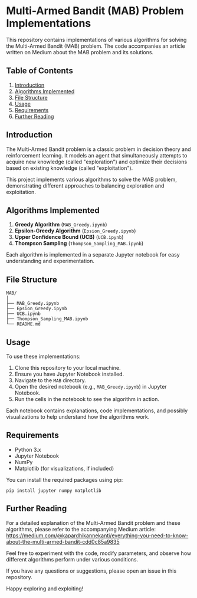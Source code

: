 # Multi-Armed Bandit (MAB) Problem Implementations

This repository contains implementations of various algorithms for solving the Multi-Armed Bandit (MAB) problem. The code accompanies an article written on Medium about the MAB problem and its solutions.

## Table of Contents

1. [Introduction](#introduction)
2. [Algorithms Implemented](#algorithms-implemented)
3. [File Structure](#file-structure)
4. [Usage](#usage)
5. [Requirements](#requirements)
6. [Further Reading](#further-reading)

## Introduction

The Multi-Armed Bandit problem is a classic problem in decision theory and reinforcement learning. It models an agent that simultaneously attempts to acquire new knowledge (called "exploration") and optimize their decisions based on existing knowledge (called "exploitation").

This project implements various algorithms to solve the MAB problem, demonstrating different approaches to balancing exploration and exploitation.

## Algorithms Implemented

1. **Greedy Algorithm** (`MAB_Greedy.ipynb`)
2. **Epsilon-Greedy Algorithm** (`Epsion_Greedy.ipynb`)
3. **Upper Confidence Bound (UCB)** (`UCB.ipynb`)
4. **Thompson Sampling** (`Thompson_Sampling_MAB.ipynb`)

Each algorithm is implemented in a separate Jupyter notebook for easy understanding and experimentation.

## File Structure

```
MAB/
│
├── MAB_Greedy.ipynb
├── Epsion_Greedy.ipynb
├── UCB.ipynb
├── Thompson_Sampling_MAB.ipynb
└── README.md
```

## Usage

To use these implementations:

1. Clone this repository to your local machine.
2. Ensure you have Jupyter Notebook installed.
3. Navigate to the `MAB` directory.
4. Open the desired notebook (e.g., `MAB_Greedy.ipynb`) in Jupyter Notebook.
5. Run the cells in the notebook to see the algorithm in action.

Each notebook contains explanations, code implementations, and possibly visualizations to help understand how the algorithms work.

## Requirements

- Python 3.x
- Jupyter Notebook
- NumPy
- Matplotlib (for visualizations, if included)

You can install the required packages using pip:

```
pip install jupyter numpy matplotlib
```

## Further Reading

For a detailed explanation of the Multi-Armed Bandit problem and these algorithms, please refer to the accompanying Medium article: https://medium.com/@kapardhikannekanti/everything-you-need-to-know-about-the-multi-armed-bandit-cdd0c85a9835

Feel free to experiment with the code, modify parameters, and observe how different algorithms perform under various conditions.

If you have any questions or suggestions, please open an issue in this repository.

Happy exploring and exploiting!
